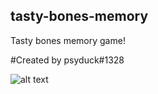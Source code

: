 ## tasty-bones-memory
Tasty bones memory game!

#Created by psyduck#1328

![alt text](http://url/to/img.png)
